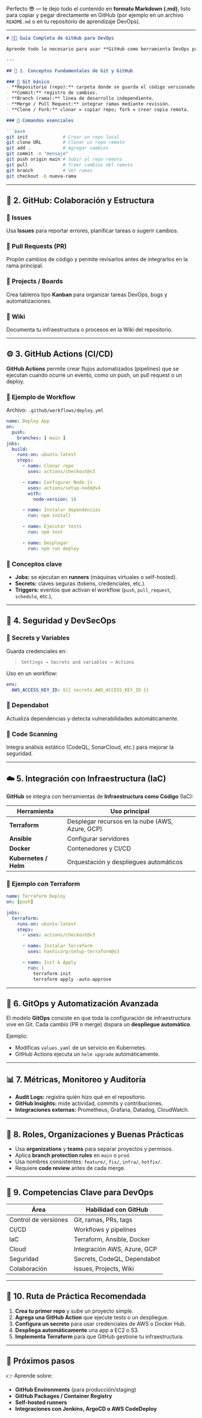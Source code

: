 Perfecto 😎 — te dejo todo el contenido en **formato Markdown (.md)**, listo para copiar y pegar directamente en GitHub (por ejemplo en un archivo `README.md` o en tu repositorio de aprendizaje DevOps).

---

````markdown
# 🧑‍💻 Guía Completa de GitHub para DevOps

Aprende todo lo necesario para usar **GitHub como herramienta DevOps profesional**, desde control de versiones hasta automatización, despliegues e infraestructura como código.

---

## 🧭 1. Conceptos Fundamentales de Git y GitHub

### 🔹 Git básico
- **Repositorio (repo):** carpeta donde se guarda el código versionado.  
- **Commit:** registro de cambios.  
- **Branch (rama):** línea de desarrollo independiente.  
- **Merge / Pull Request:** integrar ramas mediante revisión.  
- **Clone / Fork:** clonar = copiar repo; fork = crear copia remota.

### 🔹 Comandos esenciales

```bash
git init             # Crear un repo local
git clone URL        # Clonar un repo remoto
git add .            # Agregar cambios
git commit -m "mensaje"
git push origin main # Subir al repo remoto
git pull             # Traer cambios del remoto
git branch           # Ver ramas
git checkout -b nueva-rama
````

---

## 🧩 2. GitHub: Colaboración y Estructura

### 🔸 Issues

Usa **Issues** para reportar errores, planificar tareas o sugerir cambios.

### 🔸 Pull Requests (PR)

Propón cambios de código y permite revisarlos antes de integrarlos en la rama principal.

### 🔸 Projects / Boards

Crea tableros tipo **Kanban** para organizar tareas DevOps, bugs y automatizaciones.

### 🔸 Wiki

Documenta tu infraestructura o procesos en la Wiki del repositorio.

---

## ⚙️ 3. GitHub Actions (CI/CD)

**GitHub Actions** permite crear flujos automatizados (pipelines) que se ejecutan cuando ocurre un evento, como un push, un pull request o un deploy.

### 🔹 Ejemplo de Workflow

Archivo: `.github/workflows/deploy.yml`

```yaml
name: Deploy App
on:
  push:
    branches: [ main ]
jobs:
  build:
    runs-on: ubuntu-latest
    steps:
      - name: Clonar repo
        uses: actions/checkout@v3

      - name: Configurar Node.js
        uses: actions/setup-node@v4
        with:
          node-version: 18

      - name: Instalar dependencias
        run: npm install

      - name: Ejecutar tests
        run: npm test

      - name: Desplegar
        run: npm run deploy
```

### 🔹 Conceptos clave

* **Jobs:** se ejecutan en **runners** (máquinas virtuales o self-hosted).
* **Secrets:** claves seguras (tokens, credenciales, etc.).
* **Triggers:** eventos que activan el workflow (`push`, `pull_request`, `schedule`, etc.).

---

## 🔐 4. Seguridad y DevSecOps

### 🔸 Secrets y Variables

Guarda credenciales en:

> `Settings → Secrets and variables → Actions`

Uso en un workflow:

```yaml
env:
  AWS_ACCESS_KEY_ID: ${{ secrets.AWS_ACCESS_KEY_ID }}
```

### 🔸 Dependabot

Actualiza dependencias y detecta vulnerabilidades automáticamente.

### 🔸 Code Scanning

Integra análisis estático (CodeQL, SonarCloud, etc.) para mejorar la seguridad.

---

## ☁️ 5. Integración con Infraestructura (IaC)

**GitHub** se integra con herramientas de **Infraestructura como Código** (IaC):

| Herramienta           | Uso principal                                   |
| --------------------- | ----------------------------------------------- |
| **Terraform**         | Desplegar recursos en la nube (AWS, Azure, GCP) |
| **Ansible**           | Configurar servidores                           |
| **Docker**            | Contenedores y CI/CD                            |
| **Kubernetes / Helm** | Orquestación y despliegues automáticos          |

### 🔹 Ejemplo con Terraform

```yaml
name: Terraform Deploy
on: [push]

jobs:
  terraform:
    runs-on: ubuntu-latest
    steps:
      - uses: actions/checkout@v3

      - name: Instalar Terraform
        uses: hashicorp/setup-terraform@v3

      - name: Init & Apply
        run: |
          terraform init
          terraform apply -auto-approve
```

---

## 🧠 6. GitOps y Automatización Avanzada

El modelo **GitOps** consiste en que toda la configuración de infraestructura vive en Git.
Cada cambio (PR o merge) dispara un **despliegue automático**.

Ejemplo:

* Modificas `values.yaml` de un servicio en Kubernetes.
* GitHub Actions ejecuta un `helm upgrade` automáticamente.

---

## 📊 7. Métricas, Monitoreo y Auditoría

* **Audit Logs:** registra quién hizo qué en el repositorio.
* **GitHub Insights:** mide actividad, commits y contribuciones.
* **Integraciones externas:** Prometheus, Grafana, Datadog, CloudWatch.

---

## 👥 8. Roles, Organizaciones y Buenas Prácticas

* Usa **organizations** y **teams** para separar proyectos y permisos.
* Aplica **branch protection rules** en `main` o `prod`.
* Usa nombres consistentes:
  `feature/`, `fix/`, `infra/`, `hotfix/`.
* Requiere **code review** antes de cada merge.

---

## 💼 9. Competencias Clave para DevOps

| Área                 | Habilidad con GitHub        |
| -------------------- | --------------------------- |
| Control de versiones | Git, ramas, PRs, tags       |
| CI/CD                | Workflows y pipelines       |
| IaC                  | Terraform, Ansible, Docker  |
| Cloud                | Integración AWS, Azure, GCP |
| Seguridad            | Secrets, CodeQL, Dependabot |
| Colaboración         | Issues, Projects, Wiki      |

---

## 🚀 10. Ruta de Práctica Recomendada

1. **Crea tu primer repo** y sube un proyecto simple.
2. **Agrega una GitHub Action** que ejecute tests o un despliegue.
3. **Configura un secreto** para usar credenciales de AWS o Docker Hub.
4. **Despliega automáticamente** una app a EC2 o S3.
5. **Implementa Terraform** para que GitHub gestione tu infraestructura.

---

## 🏁 Próximos pasos

👉 Aprende sobre:

* **GitHub Environments** (para producción/staging)
* **GitHub Packages / Container Registry**
* **Self-hosted runners**
* **Integraciones con Jenkins, ArgoCD o AWS CodeDeploy**
